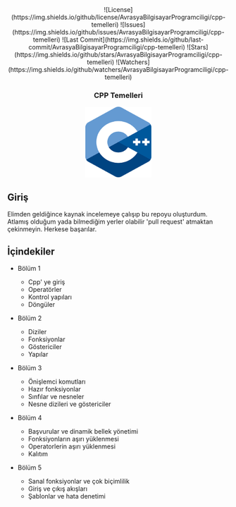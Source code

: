<div align="center">
![License](https://img.shields.io/github/license/AvrasyaBilgisayarProgramciligi/cpp-temelleri)
![Issues](https://img.shields.io/github/issues/AvrasyaBilgisayarProgramciligi/cpp-temelleri)
![Last Commit](https://img.shields.io/github/last-commit/AvrasyaBilgisayarProgramciligi/cpp-temelleri)
![Stars](https://img.shields.io/github/stars/AvrasyaBilgisayarProgramciligi/cpp-temelleri)
![Watchers](https://img.shields.io/github/watchers/AvrasyaBilgisayarProgramciligi/cpp-temelleri)
</div>

<h3 align="center">CPP Temelleri</h3>
<p align="center">
    <img src="gorsel-kaynaklar/cpp_logo.png" alt="Standard C++" width=150 height=160>
</p>

## Giriş

Elimden geldiğince kaynak incelemeye çalışıp bu repoyu oluşturdum. Atlamış olduğum yada bilmediğim yerler olabilir 'pull request' atmaktan çekinmeyin. Herkese başarılar. 

## İçindekiler

- Bölüm 1
    - Cpp' ye giriş
    - Operatörler
    - Kontrol yapıları
    - Döngüler

- Bölüm 2
    - Diziler
    - Fonksiyonlar
    - Göstericiler
    - Yapılar

- Bölüm 3
    - Önişlemci komutları
    - Hazır fonksiyonlar
    - Sınfılar ve nesneler
    - Nesne dizileri ve göstericiler

- Bölüm 4
    - Başvurular ve dinamik bellek yönetimi
    - Fonksiyonların aşırı yüklenmesi
    - Operatorlerin aşırı yüklenmesi
    - Kalıtım

- Bölüm 5
    - Sanal fonksiyonlar ve çok biçimlilik
    - Giriş ve çıkış akışları
    - Şablonlar ve hata denetimi
